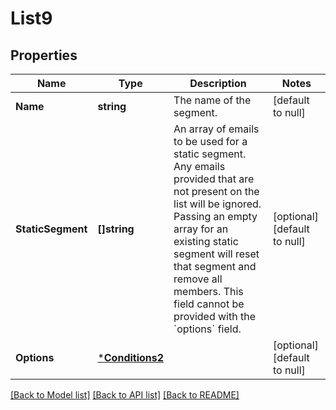 # List9

## Properties
Name | Type | Description | Notes
------------ | ------------- | ------------- | -------------
**Name** | **string** | The name of the segment. | [default to null]
**StaticSegment** | **[]string** | An array of emails to be used for a static segment. Any emails provided that are not present on the list will be ignored. Passing an empty array for an existing static segment will reset that segment and remove all members. This field cannot be provided with the &#x60;options&#x60; field. | [optional] [default to null]
**Options** | [***Conditions2**](Conditions_2.md) |  | [optional] [default to null]

[[Back to Model list]](../README.md#documentation-for-models) [[Back to API list]](../README.md#documentation-for-api-endpoints) [[Back to README]](../README.md)


